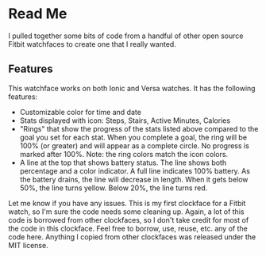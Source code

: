 # Read Me

I pulled together some bits of code from a handful of other open source Fitbit watchfaces to create one that I really wanted.

## Features
This watchface works on both Ionic and Versa watches. It has the following features:

- Customizable color for time and date
- Stats displayed with icon: Steps, Stairs, Active Minutes, Calories
- "Rings" that show the progress of the stats listed above compared to the goal you set for each stat. When you complete a goal, the ring will be 100% (or greater) and will appear as a complete circle. No progress is marked after 100%. Note: the ring colors match the icon colors.
- A line at the top that shows battery status. The line shows both percentage and a color indicator. A full line indicates 100% battery. As the battery drains, the line will decrease in length. When it gets below 50%, the line turns yellow. Below 20%, the line turns red.

Let me know if you have any issues. This is my first clockface for a Fitbit watch, so I'm sure the code needs some cleaning up. Again, a lot of this code is borrowed from other clockfaces, so I don't take credit for most of the code in this clockface. Feel free to borrow, use, reuse, etc. any of the code here. Anything I copied from other clockfaces was released under the MIT license.
